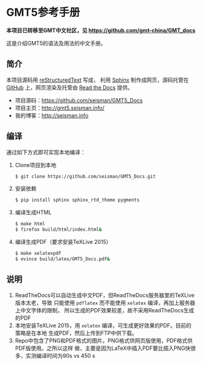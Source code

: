 # GMT5参考手册

**本项目已转移至GMT中文社区，见 https://github.com/gmt-china/GMT_docs**

这是介绍GMT5的语法及用法的中文手册。

## 简介

本项目源码用 [reStructuredText](http://docutils.sourceforge.net/rst.html) 写成，
利用 [Sphinx](http://sphinx-doc.org/) 制作成网页，源码托管在
[GitHub](https://github.com/seisman/GMT5_Docs) 上，网页渲染及托管由
[Read the Docs](http://readthedocs.org/projects/gmt5-docs/) 提供。

- 项目源码：https://github.com/seisman/GMT5_Docs
- 项目主页：http://gmt5.seisman.info/
- 我的博客：http://seisman.info

## 编译

通过如下方式即可实现本地编译：

1. Clone项目到本地

   ~~~bash
   $ git clone https://github.com/seisman/GMT5_Docs.git
   ~~~

1. 安装依赖

   ~~~bash
   $ pip install sphinx sphinx_rtd_theme pygments
   ~~~

2. 编译生成HTML

   ~~~bash
   $ make html
   $ firefox build/html/index.html&
   ~~~

3. 编译生成PDF（要求安装TeXLive 2015）

   ~~~bash
   $ make xelatexpdf
   $ evince build/latex/GMT5_Docs.pdf&
   ~~~

## 说明

1. ReadTheDocs可以自动生成中文PDF，但ReadTheDocs服务器里的TeXLive版本太老，导致
   只能使用 `pdflatex` 而不能使用 `xelatex` 编译，再加上服务器上中文字体的限制，
   所以生成的PDF效果较差，故不采用ReadTheDocs生成的PDF
2. 本地安装TeXLive 2015，用 `xelatex` 编译，可生成更好效果的PDF。目前的策略是在本地
   生成PDF，然后上传到FTP中供下载。
3. Repo中包含了PNG和PDF格式的图片。PNG格式供网页版使用，PDF格式供PDF版使用。之所以这样
   做，主要是因为LaTeX中插入PDF要比插入PNG快很多，实测编译时间为90s vs 450 s
